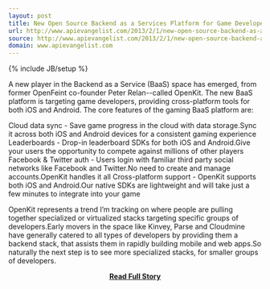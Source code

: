 ```yaml
---
layout: post
title: New Open Source Backend as a Services Platform for Game Developers
url: http://www.apievangelist.com/2013/2/1/new-open-source-backend-as-a-services-platform-for-game-developers/
source: http://www.apievangelist.com/2013/2/1/new-open-source-backend-as-a-services-platform-for-game-developers/
domain: www.apievangelist.com
---
```

{% include JB/setup %}<p>A new player in the Backend as a Service (BaaS) space has emerged, from former OpenFeint co-founder Peter Relan--called OpenKit.&nbsp;The new BaaS platform is targeting game developers, providing cross-platform tools for both iOS and Android.&nbsp;The core features of the gaming BaaS platform are:

Cloud data sync - Save game progress in the cloud with data storage.Sync it across both iOS and Android devices for a consistent gaming experience
Leaderboards - Drop-in leaderboard SDKs for both iOS and Android.Give your users the opportunity to compete against millions of other players
Facebook &amp; Twitter auth - Users login with familiar third party social networks like Facebook and Twitter.No need to create and manage accounts.OpenKit handles it all
Cross-platform support - OpenKit supports both iOS and Android.Our native SDKs are lightweight and will take just a few minutes to integrate into your game

OpenKit represents a trend I&rsquo;m tracking on where people are pulling together specialized or virtualized stacks targeting specific groups of developers.Early movers in the space like Kinvey, Parse and Cloudmine have generally catered to all types of developers by providing them a backend stack, that assists them in rapidly building mobile and web apps.So naturally the next step is to see more specialized stacks, for smaller groups of developers.</p>
<center><p><a href="http://www.apievangelist.com/2013/2/1/new-open-source-backend-as-a-services-platform-for-game-developers/" style='padding:25px; font-sze:18px; font-weight: bold;'>Read Full Story</a></p></center>
